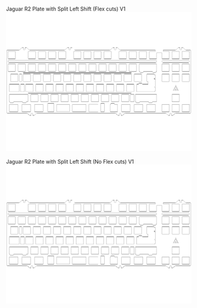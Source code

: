 <br/>Jaguar R2 Plate with Split Left Shift (Flex cuts) V1<br/>![image](./Jaguar%20R2%20Plate%20with%20Split%20Left%20Shift%20(Flex%20cuts)%20V1.png)<br/>
<br/>Jaguar R2 Plate with Split Left Shift (No Flex cuts) V1<br/>![image](./Jaguar%20R2%20Plate%20with%20Split%20Left%20Shift%20(No%20Flex%20cuts)%20V1.png)<br/>
